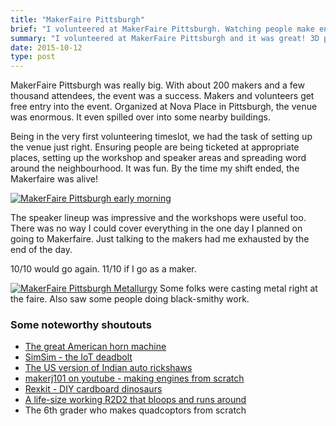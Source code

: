 ```yaml
---
title: "MakerFaire Pittsburgh"
brief: "I volunteered at MakerFaire Pittsburgh. Watching people make engines, robots and artsy things from scrap was great!"
summary: "I volunteered at MakerFaire Pittsburgh and it was great! 3D printers, laser/water cutters and personal metallurgy. I never imagined people would do such things at home!"
date: 2015-10-12
type: post
---
```


MakerFaire Pittsburgh was really big. With about 200 makers and a few thousand attendees, the event was a success. Makers and volunteers get free entry into the event. Organized at Nova Place in Pittsburgh, the venue was enormous. It even spilled over into some nearby buildings.

Being in the very first volunteering timeslot, we had the task of setting up the venue just right. Ensuring people are being ticketed at appropriate places, setting up the workshop and speaker areas and spreading word around the neighbourhood. It was fun. By the time my shift ended, the Makerfaire was alive!


[![MakerFaire Pittsburgh early morning](/images/makerfaire-early-thumb.jpg)](/images/makerfaire-early.jpg)

The speaker lineup was impressive and the workshops were useful too. There was no way I could cover everything in the one day I planned on going to Makerfaire.  Just talking to the makers had me exhausted by the end of the day.

10/10 would go again. 11/10 if I go as a maker.

[![MakerFaire Pittsburgh Metallurgy](/images/makerfaire-metallurgy-thumb.gif)](/images/makerfaire-metallurgy.gif) Some folks were casting metal right at the faire. Also saw some people doing black-smithy work.


### Some noteworthy shoutouts

* [The great American horn machine](https://www.facebook.com/The-Great-American-Horn-Machine-132438136788136/)
* [SimSim - the IoT deadbolt](https://angel.co/simsim)
* [The US version of Indian auto rickshaws](/images/makerfaire-rickshaw.jpg)
* [makerj101 on youtube - making engines from scratch](https://www.youtube.com/user/makerj101)
* [Rexkit - DIY cardboard dinosaurs](/images/makerfaire-rexkit.jpg)
* [A life-size working R2D2 that bloops and runs around](/images/makerfaire-r2d2.jpg)
* The 6th grader who makes quadcoptors from scratch
